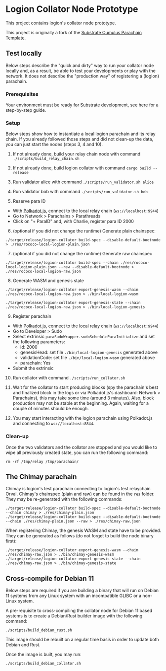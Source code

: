 # Logion Collator Node Prototype

This project contains logion's collator node prototype.

This project is originally a fork of the
[Substrate Cumulus Parachain Template](https://github.com/substrate-developer-hub/substrate-parachain-template/tree/a04589bc06143080982345acdf17635c4118fe48).

## Test locally

Below steps describe the "quick and dirty" way to run your collator node locally and, as a result, be able to test your developments
or play with the network. It does not describe the "production way" of registering a (logion) parachain.

### Prerequisites

Your environment must be ready for Substrate development, see
[here](https://docs.substrate.io/tutorials/v3/create-your-first-substrate-chain/#install-rust-and-the-rust-toolchain)
for a step-by-step guide.

### Setup

Below steps show how to instantiate a local logion parachain and its relay chain. If you already followed those steps
and did not clean-up the data, you can just start the nodes (steps 3, 4 and 10).

1. If not already done, build your relay chain node with command `./scripts/build_relay_chain.sh`

2. If not already done, build logion collator with command `cargo build --release`

3. Run validator alice with command `./scripts/run_validator.sh alice`

4. Run validator bob with command `./scripts/run_validator.sh bob`

5. Reserve para ID

- With [Polkadot.js](https://polkadot.js.org/apps), connect to the local relay chain (`ws://localhost:9944`)
- Go to Network > Parachains > Parathreads
- Click on "+ ParaID" and, with Charlie, register para ID 2000

6. (optional if you did not change the runtime) Generate plain chainspec:

```
./target/release/logion-collator build-spec --disable-default-bootnode > ./res/rococo-local-logion-plain.json
```

7. (optional if you did not change the runtime) Generate raw chainspec

```
./target/release/logion-collator build-spec --chain ./res/rococo-local-logion-plain.json --raw --disable-default-bootnode > ./res/rococo-local-logion-raw.json
```

8. Generate WASM and genesis state

```
./target/release/logion-collator export-genesis-wasm --chain ./res/rococo-local-logion-raw.json > ./bin/local-logion-wasm
```

```
./target/release/logion-collator export-genesis-state --chain ./res/rococo-local-logion-raw.json > ./bin/local-logion-genesis
```

9. Register parachain

- With [Polkadot.js](https://polkadot.js.org/apps), connect to the local relay chain (`ws://localhost:9944`)
- Go to Developer > Sudo
- Select extrinsic `paraSudoWrapper.sudoScheduleParaInitialize` and set the following parameters:
    - id: 2000
    - genesisHead: set file `./bin/local-logion-genesis` generated above
    - validationCode: set file `./bin/local-logion-wasm` generated above
    - parachain: Yes
- Submit the extrinsic

10. Run collator with command `./scripts/run_collator.sh`

11. Wait for the collator to start producing blocks (spy the parachain's best and finalized block in the logs
or via Polkadot.js's dashboard: Network > Parachains), this may take some time (around 3 minutes). Also, block production
may not be stable at the beginning. Again, waiting for a couple of minutes should be enough.

12. You may start interacting with the logion parachain using Polkadot.js and connecting to `ws://localhost:8844`.

### Clean-up

Once the two validators and the collator are stopped and you would like to wipe all previously created state,
you can run the following command:

```
rm -rf /tmp/relay /tmp/parachain/
```

## The Chimay parachain

Chimay is logion's test parachain connecting to logion's test relaychain Orval. Chimay's chainspec (plain and raw) can be found in the `res` folder.
They may be re-generated with the following commands:

```
./target/release/logion-collator build-spec --disable-default-bootnode --chain chimay > ./res/chimay-plain.json
./target/release/logion-collator build-spec --disable-default-bootnode --chain ./res/chimay-plain.json --raw > ./res/chimay-raw.json
```

When registering Chimay, the genesis WASM and state have to be provided. They can be generated as follows (do not forget to build the node binary first):

```
./target/release/logion-collator export-genesis-wasm --chain ./res/chimay-raw.json > ./bin/chimay-genesis-wasm
./target/release/logion-collator export-genesis-state --chain ./res/chimay-raw.json > ./bin/chimay-genesis-state
```

## Cross-compile for Debian 11

Below steps are required if you are building a binary that will run on Debian 11 systems from any Linux system with an incompatible GLIBC or a non-Linux system.

A pre-requisite to cross-compiling the collator node for Debian 11 based systems is to create a Debian/Rust builder image with the following command:

```
./scripts/build_debian_rust.sh
```

This image should be rebuilt on a regular time basis in order to update both Debian and Rust.

Once the image is built, you may run:

```
./scripts/build_debian_collator.sh
```
